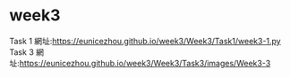 # week3
Task 1 網址:https://eunicezhou.github.io/week3/Week3/Task1/week3-1.py
Task 3 網址:https://eunicezhou.github.io/week3/Week3/Task3/images/Week3-3
